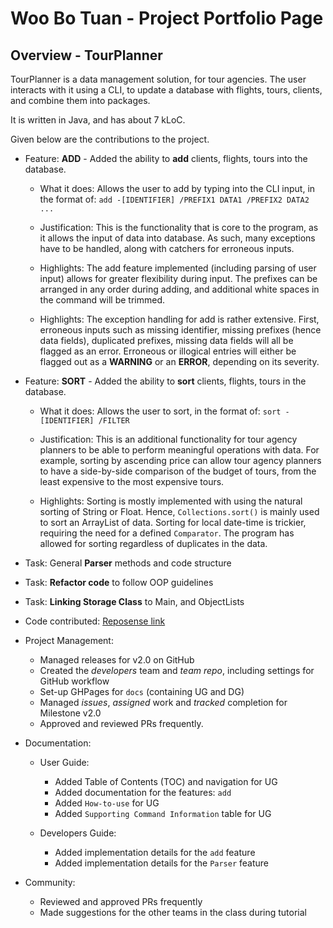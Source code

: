 # Woo Bo Tuan - Project Portfolio Page

## Overview - TourPlanner

TourPlanner is a data management solution, for tour agencies. The user interacts with it using a CLI, to update a
database with flights, tours, clients, and combine them into packages.

It is written in Java, and has about 7 kLoC.

Given below are the contributions to the project.

* Feature: **ADD** - Added the ability to **add** clients, flights, tours into the database.
    * What it does: Allows the user to add by typing into the CLI input, in the format of:
      `add -[IDENTIFIER] /PREFIX1 DATA1 /PREFIX2 DATA2 ...`

    * Justification: This is the functionality that is core to the program, as it allows the input of data into
      database. As such, many exceptions have to be handled, along with catchers for erroneous inputs.

    * Highlights: The add feature implemented (including parsing of user input) allows for greater flexibility during
      input. The prefixes can be arranged in any order during adding, and additional white spaces in the command will be
      trimmed.

    * Highlights: The exception handling for add is rather extensive. First, erroneous inputs such as missing
      identifier, missing prefixes (hence data fields), duplicated prefixes, missing data fields will all be flagged as
      an error. Erroneous or illogical entries will either be flagged out as a **WARNING** or an **ERROR**, depending on
      its severity. 

* Feature: **SORT** - Added the ability to **sort** clients, flights, tours in the database.
    * What it does: Allows the user to sort, in the format of:
      `sort -[IDENTIFIER] /FILTER`

    * Justification: This is an additional functionality for tour agency planners to be able to perform meaningful
      operations with data. For example, sorting by ascending price can allow tour agency planners to have a
      side-by-side comparison of the budget of tours, from the least expensive to the most expensive tours.

    * Highlights: Sorting is mostly implemented with using the natural sorting of String or Float. Hence,
      `Collections.sort()` is mainly used to sort an ArrayList of data. Sorting for local date-time is trickier,
      requiring the need for a defined `Comparator`. The program has allowed for sorting regardless
      of duplicates in the data.

* Task: General **Parser** methods and code structure
* Task: **Refactor code** to follow OOP guidelines
* Task: **Linking Storage Class** to Main, and ObjectLists

* Code
  contributed: [Reposense link](https://nus-cs2113-ay2122s1.github.io/tp-dashboard/?search=&sort=groupTitle&sortWithin=title&timeframe=commit&mergegroup=&groupSelect=groupByRepos&breakdown=true&checkedFileTypes=docs~functional-code~test-code~other&since=2021-09-25&tabOpen=true&tabType=authorship&tabAuthor=bobowoo2468&tabRepo=AY2122S1-CS2113T-F11-3%2Ftp%5Bmaster%5D&authorshipIsMergeGroup=false&authorshipFileTypes=docs~functional-code~test-code~other&authorshipIsBinaryFileTypeChecked=false&reverseAuthorshipOrder=true)

* Project Management:
    * Managed releases for v2.0 on GitHub
    * Created the *developers* team and *team repo*, including settings for GitHub workflow
    * Set-up GHPages for `docs` (containing UG and DG)
    * Managed *issues*, *assigned* work and *tracked* completion for Milestone v2.0
    * Approved and reviewed PRs frequently.

* Documentation:
    * User Guide:
        * Added Table of Contents (TOC) and navigation for UG
        * Added documentation for the features: `add`
        * Added `How-to-use` for UG
        * Added `Supporting Command Information` table for UG

    * Developers Guide:
        * Added implementation details for the `add` feature
        * Added implementation details for the `Parser` feature

* Community:
  * Reviewed and approved PRs frequently
  * Made suggestions for the other teams in the class during tutorial
